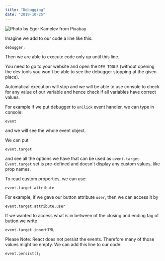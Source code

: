 ```yaml
---
title: "Debugging"
date: "2019-10-25"
---
```


![](https://i.imgur.com/7vkvSLF.jpg "Photo by Egor Kamelev from Pixabay")

Imagine we add to our code a line like this:
```
debugger;
```
Then we are able to execute code only up until this line. 

You need to go to your website and open the <code>DEV TOOLS</code> (without opening the dev tools you won't be able to see the debugger stopping at the given place).

Automatical execution will stop and we will be able to use console to check for any value of our variable and hence check if all variables have correct values. 

For example if we put debugger to <code>onClick</code> event handler, we can type in console:
```
event
```
and we will see the whole event object.

We can put
```
event.target
```

and see all the options we have that can be used as <code>event.target</code>. <code>Event.target</code> set is pre-defined and doesn't display any custom values, like prop names.

To read custom properties, we can use:
```
event.target.attribute
```
For example, if we gave our button attribute <code>user</code>, then we can access it by
```
event.target.attribute.user
```
If we wanted to access what is in between of the closing and ending tag of button we write
```
event.target.innerHTML
```
Please Note: React does not persist the events. Therefore many of those values might be empty. We can add this line to our code:
```
event.persist();
```